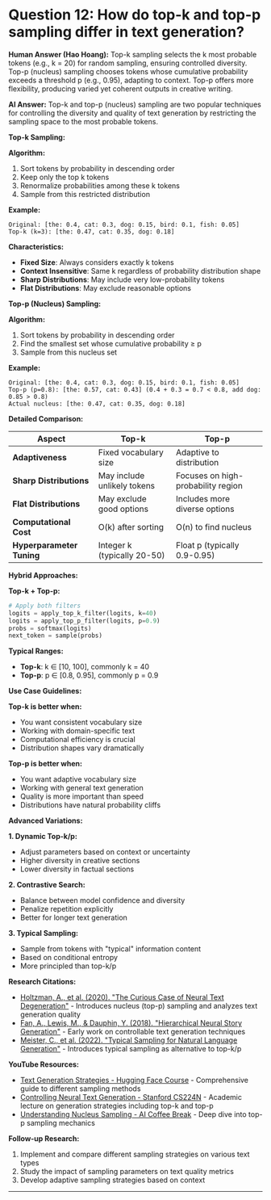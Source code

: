 # Question 12: How do top-k and top-p sampling differ in text generation?

**Human Answer (Hao Hoang):**
Top-k sampling selects the k most probable tokens (e.g., k = 20) for random sampling, ensuring controlled diversity. Top-p (nucleus) sampling chooses tokens whose cumulative probability exceeds a threshold p (e.g., 0.95), adapting to context. Top-p offers more flexibility, producing varied yet coherent outputs in creative writing.

**AI Answer:**
Top-k and top-p (nucleus) sampling are two popular techniques for controlling the diversity and quality of text generation by restricting the sampling space to the most probable tokens.

**Top-k Sampling:**

**Algorithm:**
1. Sort tokens by probability in descending order
2. Keep only the top k tokens
3. Renormalize probabilities among these k tokens
4. Sample from this restricted distribution

**Example:**
```
Original: [the: 0.4, cat: 0.3, dog: 0.15, bird: 0.1, fish: 0.05]
Top-k (k=3): [the: 0.47, cat: 0.35, dog: 0.18]
```

**Characteristics:**
- **Fixed Size**: Always considers exactly k tokens
- **Context Insensitive**: Same k regardless of probability distribution shape
- **Sharp Distributions**: May include very low-probability tokens
- **Flat Distributions**: May exclude reasonable options

**Top-p (Nucleus) Sampling:**

**Algorithm:**
1. Sort tokens by probability in descending order
2. Find the smallest set whose cumulative probability ≥ p
3. Sample from this nucleus set

**Example:**
```
Original: [the: 0.4, cat: 0.3, dog: 0.15, bird: 0.1, fish: 0.05]
Top-p (p=0.8): [the: 0.57, cat: 0.43] (0.4 + 0.3 = 0.7 < 0.8, add dog: 0.85 > 0.8)
Actual nucleus: [the: 0.47, cat: 0.35, dog: 0.18]
```

**Detailed Comparison:**

| Aspect | Top-k | Top-p |
|--------|-------|-------|
| **Adaptiveness** | Fixed vocabulary size | Adaptive to distribution |
| **Sharp Distributions** | May include unlikely tokens | Focuses on high-probability region |
| **Flat Distributions** | May exclude good options | Includes more diverse options |
| **Computational Cost** | O(k) after sorting | O(n) to find nucleus |
| **Hyperparameter Tuning** | Integer k (typically 20-50) | Float p (typically 0.9-0.95) |

**Hybrid Approaches:**

**Top-k + Top-p:**
```python
# Apply both filters
logits = apply_top_k_filter(logits, k=40)
logits = apply_top_p_filter(logits, p=0.9)
probs = softmax(logits)
next_token = sample(probs)
```

**Typical Ranges:**
- **Top-k**: k ∈ [10, 100], commonly k = 40
- **Top-p**: p ∈ [0.8, 0.95], commonly p = 0.9

**Use Case Guidelines:**

**Top-k is better when:**
- You want consistent vocabulary size
- Working with domain-specific text
- Computational efficiency is crucial
- Distribution shapes vary dramatically

**Top-p is better when:**
- You want adaptive vocabulary size
- Working with general text generation
- Quality is more important than speed
- Distributions have natural probability cliffs

**Advanced Variations:**

**1. Dynamic Top-k/p:**
- Adjust parameters based on context or uncertainty
- Higher diversity in creative sections
- Lower diversity in factual sections

**2. Contrastive Search:**
- Balance between model confidence and diversity
- Penalize repetition explicitly
- Better for longer text generation

**3. Typical Sampling:**
- Sample from tokens with "typical" information content
- Based on conditional entropy
- More principled than top-k/p

**Research Citations:**
- [Holtzman, A., et al. (2020). "The Curious Case of Neural Text Degeneration"](https://arxiv.org/abs/1904.09751) - Introduces nucleus (top-p) sampling and analyzes text generation quality
- [Fan, A., Lewis, M., & Dauphin, Y. (2018). "Hierarchical Neural Story Generation"](https://arxiv.org/abs/1805.04833) - Early work on controllable text generation techniques
- [Meister, C., et al. (2022). "Typical Sampling for Natural Language Generation"](https://arxiv.org/abs/2202.00666) - Introduces typical sampling as alternative to top-k/p

**YouTube Resources:**
- [Text Generation Strategies - Hugging Face Course](https://www.youtube.com/watch?v=G5lmya6eKtc) - Comprehensive guide to different sampling methods
- [Controlling Neural Text Generation - Stanford CS224N](https://www.youtube.com/watch?v=BfnbNNHejYU) - Academic lecture on generation strategies including top-k and top-p
- [Understanding Nucleus Sampling - AI Coffee Break](https://www.youtube.com/watch?v=_XkP2StahGM) - Deep dive into top-p sampling mechanics

**Follow-up Research:**
1. Implement and compare different sampling strategies on various text types
2. Study the impact of sampling parameters on text quality metrics
3. Develop adaptive sampling strategies based on context

---

